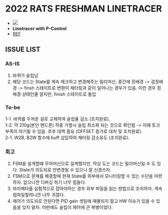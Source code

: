 # 2022 RATS FRESHMAN LINETRACER
* <img src="https://user-images.githubusercontent.com/30527114/203359807-78da7ee8-835a-4c1b-914a-42149c29d91e.gif">
* **Linetracer with P-Control**
* [REF](https://github.com/RATS-make-robot/2022-freshman-linetracer)

## ISSUE LIST
### AS-IS
1. 바퀴가 슬립남
2. 해당 코드는 State를 계속 체크하고 변경해주는 밀리머신, 중간에 흰배경 -> 검정배경 -> finsh 스테이트로 변환이 채터링과 같이 일어나는 경우가 있음.
이런 경우 흰배경 상태인줄 알지만, finish 스테이트로 돌입  

### To-be
1-1. 바퀴를 두꺼운 걸로 교체하여 슬립율 감소 (조치완료).  
1-2. 약 210g(본인 핸드폰) 하중 가할시 슬립 최소화 되는 것으로 확인됨 -> 이때 토크 부족이 야기될 수 있음. 추후 대책 필요 (OFFSET 증가로 대처 및 조치완료).  
2-1. W2B, B2W 함수에 buff 삽입하여 채터링 감소유도 (조치완료). 

### 회고
1. FSM을 설계할떄 무어머신으로 설계했지만, 막상 도는 코드는 밀리머신일 수 도 있다. State가 의도되로 안변경될 수 있으니 잘 신경쓰자.
2. FSM으로 문제를 해결할때 현재 State를 외부에서 모니터링할 수 있는 수단을 마련하자. 없으니깐 디버깅 하기 너무 힘들다.
3. 파라메타를 실험적으로 잡아야하는 경우 외부 파일을 읽는 방법으로 조치하자. 계속 컴파일할려니깐 너무 귀찮다.
4. 제어가 의도되로 안된다면 PID gain 셋팅에 매몰되지 말고 HW 이슈가 있을 수 있음을 잊지 말자. 이번에도 슬립이 제어에 큰 복병이었다.
